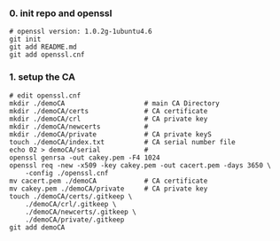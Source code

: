 
### 0. init repo and openssl

	# openssl version: 1.0.2g-1ubuntu4.6
	git init
	git add README.md
	git add openssl.cnf

### 1. setup the CA

	# edit openssl.cnf
	mkdir ./demoCA                    # main CA Directory
	mkdir ./demoCA/certs              # CA certificate
	mkdir ./demoCA/crl                # CA private key
	mkdir ./demoCA/newcerts           # 
	mkdir ./demoCA/private            # CA private keyS
	touch ./demoCA/index.txt          # CA serial number file
	echo 02 > demoCA/serial           #
	openssl genrsa -out cakey.pem -F4 1024
	openssl req -new -x509 -key cakey.pem -out cacert.pem -days 3650 \
		-config ./openssl.cnf
	mv cacert.pem ./demoCA            # CA certificate
	mv cakey.pem ./demoCA/private     # CA private key
	touch ./demoCA/certs/.gitkeep \
		./demoCA/crl/.gitkeep \
		./demoCA/newcerts/.gitkeep \
		./demoCA/private/.gitkeep
	git add demoCA

